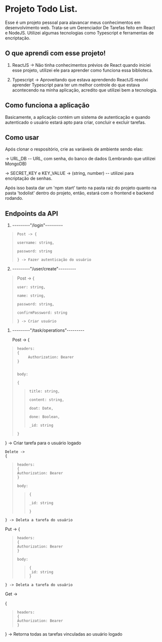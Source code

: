 
<h1>Projeto Todo List.</h1>

  

Esse é um projeto pessoal para alavancar meus conhecimentos em desenvolvimento web. Trata-se um Gerenciador De Tarefas feito em React e NodeJS. Utilizei algumas tecnologias como Typescript e ferramentas de encriptação.

  

<h2>O que aprendi com esse projeto!</h2>

  

 1. ReactJS -> Não tinha conhecimentos prévios de React quando iniciei
    esse projeto, utilizei ele para aprender como funciona essa
    biblioteca.
    
      
    
 2. Typescript -> Aproveitando que estava aprendendo ReactJS resolvi
        aprender Typescript para ter um melhor controle do que estava
        acontecendo na minha aplicação, acredito que utilizei bem a
        tecnologia.

  

<h2>Como funciona a aplicação</h2>

  

Basicamente, a aplicação contém um sistema de autenticação e quando autenticado o usuário estará apto para criar, concluir e excluir tarefas.

  

<h2>Como usar</h2>

  

Após clonar o respositório, crie as variáveis de ambiente sendo elas:

-> URL_DB -- URL, com senha, do banco de dados (Lembrando que utilizei MongoDB)

-> SECRET_KEY e KEY_VALUE -> (string, number) -- utilizei para encriptação de senhas.

  

Após isso basta dar um 'npm start' tanto na pasta raiz do projeto quanto na pasta 'todolist' dentro do projeto, então, estará com o frontend e backend rodando.

  

<h2>Endpoints da API</h2>

  

 1. ---------"/login"---------
    
      
    

>     Post -> {
>     
>     username: string,
>     
>     password: string
>     
>     } -> Fazer autenticação do usuário

    
      
    
 2. ---------"/user/create"---------

    
      
    
 

>    Post -> {
>     
>     user: string,
>     
>     name: string,
>     
>     password: string,
>     
>     confirmPassword: string
>     
>     } -> Criar usuário

    
      
    

 1. ---------"/task/operations"---------

      
    
    Post ->
    {

>     headers:
>     {
>          Authorization: Bearer
>     }
> 
> 
>     body:
>     
>     {
> 
> 
> >     title: string,
> 	>     
> 	>     content: string,
> 	>     
> 	>     doat: Date,
> 	>     
> 	>     done: Boolean,
> 	>     
> 	>     _id: string
> 
>     }

    
    

} -> Criar tarefa para o usuário logado
    
      
    
    Delete ->
    {

>     headers:
>     {
>     Authorization: Bearer
>     }
> 
>     body:
> 
> 
> >     {
> 	>     
> 	>     _id: string
> 	>     
> 	>     }

    } -> Deleta a tarefa do usuário

    
      
    
    

Put ->
{

>     headers:
>     {
>     Authorization: Bearer
>     }
>     
>     body:
> 
> >     {
> 	>     _id: string
> 	>     }

    } -> Deleta a tarefa do usuário
    
      
    
   Get ->
   
   {
>     headers:
>     {
>     Authorization: Bearer
>     }
   
   } -> Retorna todas as tarefas vinculadas ao usuário logado




